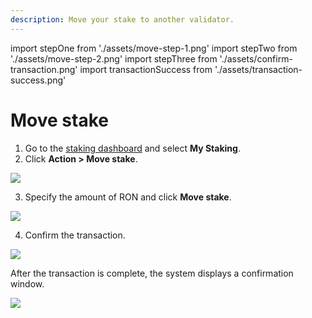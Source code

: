 ```yaml
---
description: Move your stake to another validator.
---
```


import stepOne from './assets/move-step-1.png'
import stepTwo from './assets/move-step-2.png'
import stepThree from './assets/confirm-transaction.png'
import transactionSuccess from './assets/transaction-success.png'

# Move stake

1. Go to the [staking dashboard](https://saigon-staking.roninchain.com/) and select **My Staking**.
2. Click **Action > Move stake**. 

<img src={stepOne} width={1280} />

3. Specify the amount of RON and click **Move stake**.

<img src={stepTwo} width={416} />

4. Confirm the transaction.

<img src={stepThree} width={375} />

After the transaction is complete, the system displays a confirmation window.

<img src={transactionSuccess} width={416} />
